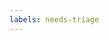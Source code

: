```yaml
---
labels: needs-triage
---
```


<!--

If you want to ask a general question, please create a new discussion instead of
an issue: https://github.com/KYVENetwork/cometbft/v38/discussions

-->
